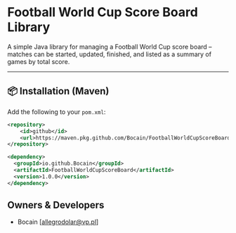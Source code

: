 # Football World Cup Score Board Library

A simple Java library for managing a Football World Cup score board – matches can be started, updated, finished, and listed as a  summary of games by total score.

---

## 📦 Installation (Maven)

Add the following to your `pom.xml`:

```xml
<repository>
    <id>github</id>
    <url>https://maven.pkg.github.com/Bocain/FootballWorldCupScoreBoard</url>
</repository>

<dependency>
  <groupId>io.github.Bocain</groupId>
  <artifactId>FootballWorldCupScoreBoard</artifactId>
  <version>1.0.0</version>
</dependency>
```

## Owners & Developers
- Bocain [allegrodolar@vp.pl]
